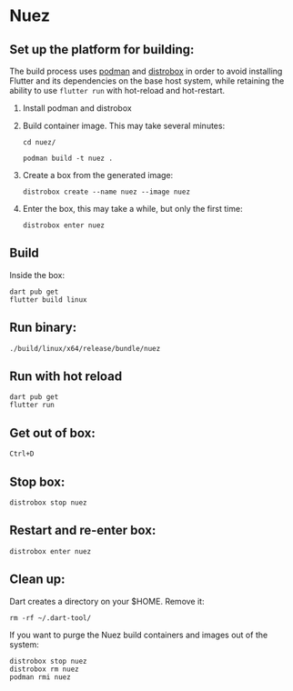 # Nuez 

## Set up the platform for building: 

The build process uses [podman](https://podman.io/) and [distrobox](https://distrobox.it) in order to avoid installing Flutter and its dependencies on the base host system, while retaining the ability to use `flutter run` with hot-reload and hot-restart.

1. Install podman and distrobox

2. Build container image. This may take several minutes:

    ```
    cd nuez/

    podman build -t nuez .
    ```

3. Create a box from the generated image:

    ```
    distrobox create --name nuez --image nuez
    ```

4. Enter the box, this may take a while, but only the first time:

    ```
    distrobox enter nuez
    ```

## Build

Inside the box:

    dart pub get
    flutter build linux    

## Run binary:

    ./build/linux/x64/release/bundle/nuez

## Run with hot reload

    dart pub get
    flutter run

## Get out of box:

    Ctrl+D

## Stop box:

    distrobox stop nuez

## Restart and re-enter box:

    distrobox enter nuez

## Clean up:

Dart creates a directory on your $HOME. Remove it:

    rm -rf ~/.dart-tool/

If you want to purge the Nuez build containers and images out of the system:

    distrobox stop nuez
    distrobox rm nuez
    podman rmi nuez

